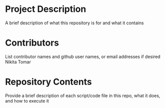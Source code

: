 
# Project Description

A brief description of what this repository is for and what it contains

# Contributors

List contributor names and github user names, or email addresses if desired
Nikita Tomar

# Repository Contents

Provide a brief description of each script/code file in this repo, what it does, and how to execute it
